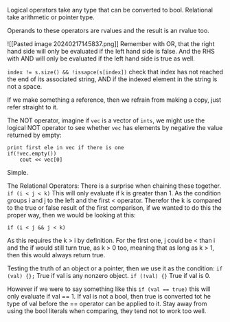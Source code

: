 Logical operators take any type that can be converted to bool. 
Relational take arithmetic or pointer type. 

Operands to these operators are rvalues and the result is an rvalue too. 

![[Pasted image 20240217145837.png]]
Remember with OR, that the right hand side will only be evaluated if the left hand side is false. And the RHS with AND will only be evaluated if the left hand side is true as well. 

`index != s.size() && !issapce(s[index])`
check that index has not reached the end of its associated string, AND if the indexed element in the string is not a space. 

If we make something a reference, then we refrain from making a copy, just refer straight to it. 

The NOT operator, imagine if `vec` is a vector of `ints`, we might use the logical NOT operator to see whether `vec` has elements by negative the value returned by empty: 
```
print first ele in vec if there is one
if(!vec.empty()) 
	cout << vec[0]
```
Simple.

The Relational Operators: 
There is a surprise when chaining these together. 
`if (i < j < k)`
This will only evaluate if k is greater than 1. As the condition groups i and j to the left and the first < operator. Therefor the k is compared to the true or false result of the first comparison, if we wanted to do this the proper way, then we would be looking at this: 
```
if (i < j && j < k)
```
As this requires the k > i by definition. 
For the first one, j could be < than i and the if would still turn true, as k > 0 too, meaning that as long as k > 1, then this would always return true. 

Testing the truth of an object or a pointer, then we use it as the condition: 
`if (val) {};` True if val is any nonzero object.
`if (!val) {}` True if val is 0. 

However if we were to say something like this `if (val == true)` this will only evaluate if val == 1. If val is not a bool, then true is converted tot he type of val before the == operator can be applied to it. 
Stay away from using the bool literals when comparing, they tend not to work too well. 